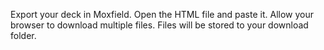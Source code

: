 Export your deck in Moxfield.
Open the HTML file and paste it. 
Allow your browser to download multiple files.
Files will be stored to your download folder.
